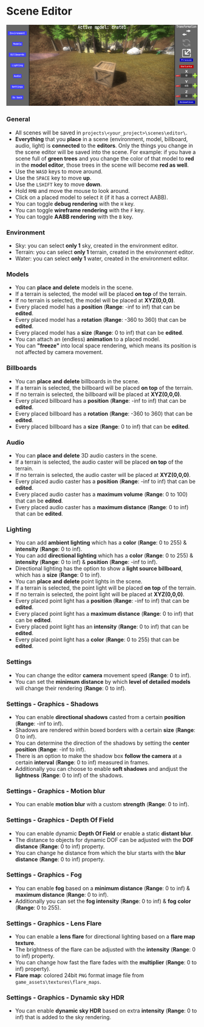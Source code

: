 # Scene Editor
![scene](../images/scene_editor.png)
### General
- All scenes will be saved in `projects\<your_project>\scenes\editor\`.
- **Everything** that you **place** in a scene (environment, model, billboard, audio, light) is **connected** to the **editors**. Only the things you change in the scene editor will be saved into the scene. For example: if you have a scene full of **green trees** and you change the color of that model to **red** in the **model editor**, those trees in the scene will become **red as well**.
- Use the `WASD` keys to move around.
- Use the `SPACE` key to move **up**.
- Use the `LSHIFT` key to move **down**.
- Hold `RMB` and move the mouse to look around.
- Click on a placed model to select it (if it has a correct AABB).
- You can toggle **debug rendering** with the `H` key.
- You can toggle **wireframe rendering** with the `F` key.
- You can toggle **AABB rendering** with the `B` key.
### Environment
- Sky: you can select **only 1** sky, created in the environment editor.
- Terrain: you can select **only 1** terrain, created in the environment editor.
- Water: you can select **only 1** water, created in the environment editor.
### Models
- You can **place and delete** models in the scene.
- If a terrain is selected, the model will be placed **on top** of the terrain.
- If no terrain is selected, the model will be placed at **XYZ(0,0,0)**.
- Every placed model has a **position** (**Range**: -inf to inf) that can be **edited**.
- Every placed model has a **rotation** (**Range**: -360 to 360) that can be **edited**.
- Every placed model has a **size** (**Range**: 0 to inf) that can be **edited**.
- You can attach an (endless) **animation** to a placed model.
- You can **"freeze"** into local space rendering, which means its position is not affected by camera movement.
### Billboards
- You can **place and delete** billboards in the scene.
- If a terrain is selected, the billboard will be placed **on top** of the terrain.
- If no terrain is selected, the billboard will be placed at **XYZ(0,0,0)**.
- Every placed billboard has a **position** (**Range**: -inf to inf) that can be **edited**.
- Every placed billboard has a **rotation** (**Range**: -360 to 360) that can be **edited**.
- Every placed billboard has a **size** (**Range**: 0 to inf) that can be **edited**.
### Audio
- You can **place and delete** 3D audio casters in the scene.
- If a terrain is selected, the audio caster will be placed **on top** of the terrain.
- If no terrain is selected, the audio caster will be placed at **XYZ(0,0,0)**.
- Every placed audio caster has a **position** (**Range**: -inf to inf) that can be **edited**.
- Every placed audio caster has a **maximum volume** (**Range**: 0 to 100) that can be **edited**.
- Every placed audio caster has a **maximum distance** (**Range**: 0 to inf) that can be **edited**.
### Lighting
- You can add **ambient lighting** which has a **color** (**Range**: 0 to 255) & **intensity** (**Range**: 0 to inf).
- You can add **directional lighting** which has a **color** (**Range**: 0 to 255) & **intensity** (**Range**: 0 to inf) & **position** (**Range**: -inf to inf).
- Directional lighting has the option to show a **light source billboard**, which has a **size** (**Range**: 0 to inf).
- You can **place and delete** point lights in the scene.
- If a terrain is selected, the point light will be placed **on top** of the terrain.
- If no terrain is selected, the point light will be placed at **XYZ(0,0,0)**.
- Every placed point light has a **position** (**Range**: -inf to inf) that can be **edited**.
- Every placed point light has a **maximum distance** (**Range**: 0 to inf) that can be **edited**.
- Every placed point light has an **intensity** (**Range**: 0 to inf) that can be **edited**.
- Every placed point light has a **color** (**Range**: 0 to 255) that can be **edited**.
### Settings
- You can change the editor **camera** movement speed (**Range**: 0 to inf).
- You can set the **minimum distance** by which **level of detailed models** will change their rendering (**Range**: 0 to inf).
### Settings - Graphics - Shadows
- You can enable **directional shadows** casted from a certain **position** (**Range**: -inf to inf).
- Shadows are rendered within boxed borders with a certain **size** (**Range**: 0 to inf).
- You can determine the direction of the shadows by setting the **center position** (**Range**: -inf to inf).
- There is an option to make the shadow box **follow the camera** at a certain **interval** (**Range**: 0 to inf) measured in frames.
- Additionally you can choose to enable **soft shadows** and andjust the **lightness** (**Range**: 0 to inf) of the shadows.
### Settings - Graphics - Motion blur
- You can enable **motion blur** with a custom **strength** (**Range**: 0 to inf).
### Settings - Graphics - Depth Of Field
- You can enable dynamic **Depth Of Field** or enable a static **distant blur**.
- The distance to objects for dynamic DOF can be adjusted with the **DOF distance** (**Range**: 0 to inf) property.
- You can change he distance from which the blur starts with the **blur distance** (**Range**: 0 to inf) property.
### Settings - Graphics - Fog
- You can enable **fog** based on a **minimum distance** (**Range**: 0 to inf) & **maximum distance** (**Range**: 0 to inf).
- Additionally you can set the **fog intensity** (**Range**: 0 to inf) & **fog color** (**Range**: 0 to 255).
### Settings - Graphics - Lens Flare
- You can enable a **lens flare** for directional lighting based on a **flare map texture**.
- The brightness of the flare can be adjusted with the **intensity** (**Range**: 0 to inf) property.
- You can change how fast the flare fades with the **multiplier** (**Range**: 0 to inf) property).
- **Flare map**: colored 24bit `PNG` format image file from `game_assets\textures\flare_maps`.
### Settings - Graphics - Dynamic sky HDR
- You can enable **dynamic sky HDR** based on extra **intensity** (**Range**: 0 to inf) that is added to the sky rendering.
